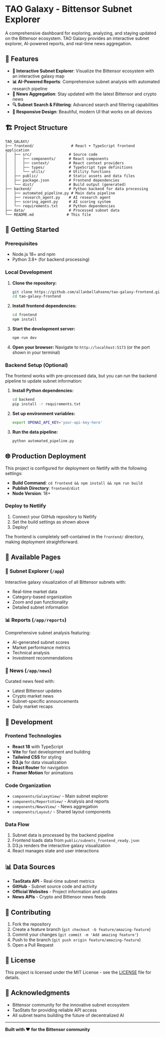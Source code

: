 # TAO Galaxy - Bittensor Subnet Explorer

A comprehensive dashboard for exploring, analyzing, and staying updated on the Bittensor ecosystem. TAO Galaxy provides an interactive subnet explorer, AI-powered reports, and real-time news aggregation.

## 🌟 Features

- **🌌 Interactive Subnet Explorer**: Visualize the Bittensor ecosystem with an interactive galaxy map
- **📊 AI-Powered Reports**: Comprehensive subnet analysis with automated research pipeline
- **📰 News Aggregation**: Stay updated with the latest Bittensor and crypto news
- **🔍 Subnet Search & Filtering**: Advanced search and filtering capabilities
- **📱 Responsive Design**: Beautiful, modern UI that works on all devices

## 🏗️ Project Structure

```
TAO_GALAXY/
├── frontend/                 # React + TypeScript frontend application
│   ├── src/                 # Source code
│   │   ├── components/      # React components
│   │   ├── context/         # React context providers
│   │   ├── types/           # TypeScript type definitions
│   │   └── utils/           # Utility functions
│   ├── public/              # Static assets and data files
│   ├── package.json         # Frontend dependencies
│   └── dist/                # Build output (generated)
├── backend/                 # Python backend for data processing
│   ├── automated_pipeline.py # Main data pipeline
│   ├── research_agent.py    # AI research agent
│   ├── scoring_agent.py     # AI scoring system
│   └── requirements.txt     # Python dependencies
├── data/                    # Processed subnet data
└── README.md               # This file
```

## 🚀 Getting Started

### Prerequisites

- Node.js 18+ and npm
- Python 3.8+ (for backend processing)

### Local Development

1. **Clone the repository:**
   ```bash
   git clone https://github.com/allanbellahsene/tao-galaxy-frontend.git
   cd tao-galaxy-frontend
   ```

2. **Install frontend dependencies:**
   ```bash
   cd frontend
   npm install
   ```

3. **Start the development server:**
   ```bash
   npm run dev
   ```

4. **Open your browser:**
   Navigate to `http://localhost:5173` (or the port shown in your terminal)

### Backend Setup (Optional)

The frontend works with pre-processed data, but you can run the backend pipeline to update subnet information:

1. **Install Python dependencies:**
   ```bash
   cd backend
   pip install -r requirements.txt
   ```

2. **Set up environment variables:**
   ```bash
   export OPENAI_API_KEY='your-api-key-here'
   ```

3. **Run the data pipeline:**
   ```bash
   python automated_pipeline.py
   ```

## 🌐 Production Deployment

This project is configured for deployment on Netlify with the following settings:

- **Build Command**: `cd frontend && npm install && npm run build`
- **Publish Directory**: `frontend/dist`
- **Node Version**: 18+

### Deploy to Netlify

1. Connect your GitHub repository to Netlify
2. Set the build settings as shown above
3. Deploy!

The frontend is completely self-contained in the `frontend/` directory, making deployment straightforward.

## 🎯 Available Pages

### 🌌 Subnet Explorer (`/app`)
Interactive galaxy visualization of all Bittensor subnets with:
- Real-time market data
- Category-based organization
- Zoom and pan functionality
- Detailed subnet information

### 📊 Reports (`/app/reports`)
Comprehensive subnet analysis featuring:
- AI-generated subnet scores
- Market performance metrics
- Technical analysis
- Investment recommendations

### 📰 News (`/app/news`)
Curated news feed with:
- Latest Bittensor updates
- Crypto market news
- Subnet-specific announcements
- Daily market recaps

## 🔧 Development

### Frontend Technologies

- **React 18** with TypeScript
- **Vite** for fast development and building
- **Tailwind CSS** for styling
- **D3.js** for data visualization
- **React Router** for navigation
- **Framer Motion** for animations

### Code Organization

- `components/GalaxyView/` - Main subnet explorer
- `components/ReportsView/` - Analysis and reports
- `components/NewsView/` - News aggregation
- `components/Layout/` - Shared layout components

### Data Flow

1. Subnet data is processed by the backend pipeline
2. Frontend loads data from `public/subnets_frontend_ready.json`
3. D3.js renders the interactive galaxy visualization
4. React manages state and user interactions

## 📊 Data Sources

- **TaoStats API** - Real-time subnet metrics
- **GitHub** - Subnet source code and activity
- **Official Websites** - Project information and updates
- **News APIs** - Crypto and Bittensor news feeds

## 🤝 Contributing

1. Fork the repository
2. Create a feature branch (`git checkout -b feature/amazing-feature`)
3. Commit your changes (`git commit -m 'Add amazing feature'`)
4. Push to the branch (`git push origin feature/amazing-feature`)
5. Open a Pull Request

## 📄 License

This project is licensed under the MIT License - see the [LICENSE](LICENSE) file for details.

## 🙏 Acknowledgments

- Bittensor community for the innovative subnet ecosystem
- TaoStats for providing reliable API access
- All subnet teams building the future of decentralized AI

---

**Built with ❤️ for the Bittensor community** 